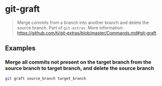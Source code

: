 # git-graft

> Merge commits from a branch into another branch and delete the source branch. Part of `git-extras`. More information: <https://github.com/tj/git-extras/blob/master/Commands.md#git-graft>.

## Examples

### Merge all commits not present on the target branch from the source branch to target branch, and delete the source branch

```bash
git graft source_branch target_branch
```
